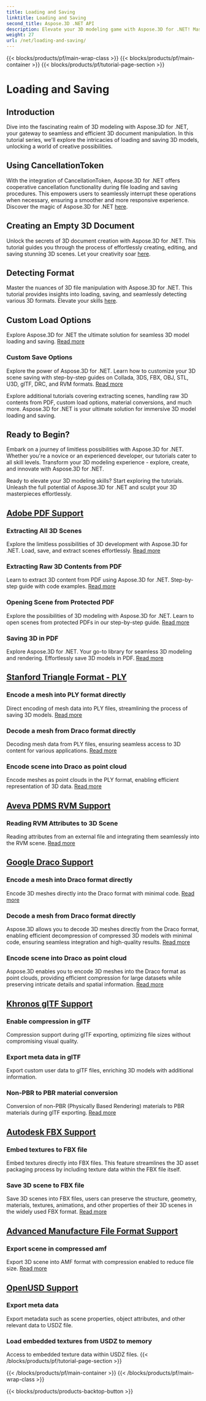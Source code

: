 ```yaml
---
title: Loading and Saving
linktitle: Loading and Saving
second_title: Aspose.3D .NET API
description: Elevate your 3D modeling game with Aspose.3D for .NET! Master efficient loading and saving techniques using CancellationToken. Explore now!
weight: 27
url: /net/loading-and-saving/
---
```


{{< blocks/products/pf/main-wrap-class >}}
{{< blocks/products/pf/main-container >}}
{{< blocks/products/pf/tutorial-page-section >}}

# Loading and Saving

## Introduction

Dive into the fascinating realm of 3D modeling with Aspose.3D for .NET, your gateway to seamless and efficient 3D document manipulation. In this tutorial series, we'll explore the intricacies of loading and saving 3D models, unlocking a world of creative possibilities.

## Using CancellationToken

With the integration of CancellationToken, Aspose.3D for .NET offers cooperative cancellation functionality during file loading and saving procedures. This empowers users to seamlessly interrupt these operations when necessary, ensuring a smoother and more responsive experience.  Discover the magic of Aspose.3D for .NET [here](./cancellation-token/).

## Creating an Empty 3D Document

Unlock the secrets of 3D document creation with Aspose.3D for .NET. This tutorial guides you through the process of effortlessly creating, editing, and saving stunning 3D scenes. Let your creativity soar [here](./create-empty-3d-document/).

## Detecting Format

Master the nuances of 3D file manipulation with Aspose.3D for .NET. This tutorial provides insights into loading, saving, and seamlessly detecting various 3D formats. Elevate your skills [here](./detect-format/).

## Custom Load Options
Explore Aspose.3D for .NET the ultimate solution for seamless 3D model loading and saving.  [Read more](./custom-load-options/)

### Custom Save Options
Explore the power of Aspose.3D for .NET. Learn how to customize your 3D scene saving with step-by-step guides on Collada, 3DS, FBX, OBJ, STL, U3D, glTF, DRC, and RVM formats.  [Read more](./custom-save-options/)

Explore additional tutorials covering extracting scenes, handling raw 3D contents from PDF, custom load options, material conversions, and much more. Aspose.3D for .NET is your ultimate solution for immersive 3D model loading and saving.

## Ready to Begin?

Embark on a journey of limitless possibilities with Aspose.3D for .NET. Whether you're a novice or an experienced developer, our tutorials cater to all skill levels. Transform your 3D modeling experience - explore, create, and innovate with Aspose.3D for .NET.

Ready to elevate your 3D modeling skills? Start exploring the tutorials. Unleash the full potential of Aspose.3D for .NET and sculpt your 3D masterpieces effortlessly.
## [Adobe PDF Support](pdf)
### Extracting All 3D Scenes
Explore the limitless possibilities of 3D development with Aspose.3D for .NET. Load, save, and extract scenes effortlessly.  [Read more](./pdf/extract-all-3d-scenes/)
### Extracting Raw 3D Contents from PDF
Learn to extract 3D content from PDF using Aspose.3D for .NET. Step-by-step guide with code examples.  [Read more](./pdf/extract-raw-3d-contents/)
### Opening Scene from Protected PDF
Explore the possibilities of 3D modeling with Aspose.3D for .NET. Learn to open scenes from protected PDFs in our step-by-step guide.  [Read more](./pdf/open-scene-protected/)

### Saving 3D in PDF
Explore Aspose.3D for .NET. Your go-to library for seamless 3D modeling and rendering. Effortlessly save 3D models in PDF.  [Read more](./pdf/save-3d-in-pdf/)


## [Stanford Triangle Format - PLY](ply)
### Encode a mesh into PLY format directly
Direct encoding of mesh data into PLY files, streamlining the process of saving 3D models.  [Read more](ply/encode-mesh)

### Decode a mesh from Draco format directly
Decoding mesh data from PLY files, ensuring seamless access to 3D content for various applications.  [Read more](ply/decode-mesh)
### Encode scene into Draco as point cloud
Encode meshes as point clouds in the PLY format, enabling efficient representation of 3D data.  [Read more](ply/export-to-ply-point-cloud)


## [Aveva PDMS RVM Support](rvm)

### Reading RVM Attributes to 3D Scene
Reading attributes from an external file and integrating them seamlessly into the RVM scene.  [Read more](./rvm/read-existing-attributes/)


## [Google Draco Support](draco)
### Encode a mesh into Draco format directly
Encode 3D meshes directly into the Draco format with minimal code.  [Read more](draco/encode-mesh)

### Decode a mesh from Draco format directly
Aspose.3D allows you to decode 3D meshes directly from the Draco format, enabling efficient decompression of compressed 3D models with minimal code, ensuring seamless integration and high-quality results.  [Read more](draco/decode-mesh)

### Encode scene into Draco as point cloud
Aspose.3D enables you to encode 3D meshes into the Draco format as point clouds, providing efficient compression for large datasets while preserving intricate details and spatial information.  [Read more](draco/encode-scene-as-point-cloud)

## [Khronos glTF Support](gltf)

### Enable compression in glTF
Compression support during glTF exporting, optimizing file sizes without compromising visual quality. 

### Export meta data in glTF
Export custom user data to glTF files, enriching 3D models with additional information. 

### Non-PBR to PBR material conversion
Conversion of non-PBR (Physically Based Rendering) materials to PBR materials during glTF exporting.  [Read more](./gltf/non-pbr-to-pbr-material-conversion)


## [Autodesk FBX Support](fbx)
### Embed textures to FBX file
Embed textures directly into FBX files. This feature streamlines the 3D asset packaging process by including texture data within the FBX file itself.

### Save 3D scene to FBX file
Save 3D scenes into FBX files, users can preserve the structure, geometry, materials, textures, animations, and other properties of their 3D scenes in the widely used FBX format.  [Read more](fbx/save-3d-scene)

## [Advanced Manufacture File Format Support](amf)
### Export scene in compressed amf
Export 3D scene into AMF format with compression enabled to reduce file size.  [Read more](./amf/export-scene-compressed-amf/)

## [OpenUSD Support](usd)
### Export meta data

Export metadata such as scene properties, object attributes, and other relevant data to USDZ file.

### Load embedded textures from USDZ to memory

Access to embedded texture data within USDZ files.
{{< /blocks/products/pf/tutorial-page-section >}}

{{< /blocks/products/pf/main-container >}}
{{< /blocks/products/pf/main-wrap-class >}}

{{< blocks/products/products-backtop-button >}}
